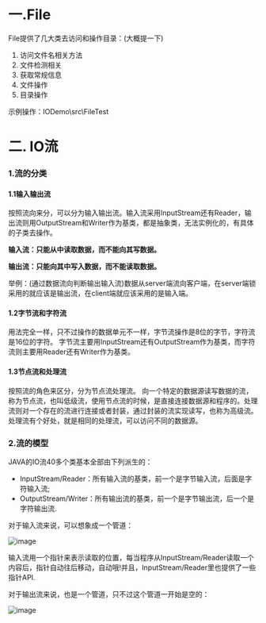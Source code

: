 # 一.File
File提供了几大类去访问和操作目录：(大概提一下)
1. 访问文件名相关方法
2. 文件检测相关
3. 获取常规信息
4. 文件操作
5. 目录操作

示例操作：IODemo\src\FileTest

# 二. IO流
### 1.流的分类
#### 1.1输入输出流

按照流向来分，可以分为输入输出流。输入流采用InputStream还有Reader，输出流则用OutputStream和Writer作为基类，都是抽象类，无法实例化的，有具体的子类去操作。

**输入流：只能从中读取数据，而不能向其写数据。**

**输出流：只能向其中写入数据，而不能读取数据。**

举例：(通过数据流向判断输出输入流)数据从server端流向客户端，在server端锁采用的就应该是输出流，在client端就应该采用的是输入端。

#### 1.2字节流和字符流

用法完全一样，只不过操作的数据单元不一样，字节流操作是8位的字节，字符流是16位的字符。
字节流主要用InputStream还有OutputStream作为基类，而字符流则主要用Reader还有Writer作为基类。

#### 1.3节点流和处理流
按照流的角色来区分，分为节点流处理流。
向一个特定的数据源读写数据的流，称为节点流，也叫低级流，使用节点流的时候，是直接连接数据源和程序的。处理流则对一个存在的流进行连接或者封装，通过封装的流实现读写，也称为高级流。处理流有个好处，就是相同的处理流，可以访问不同的数据源。

### 2.流的模型
JAVA的IO流40多个类基本全部由下列派生的：
- InputStream/Reader：所有输入流的基类，前一个是字节输入流，后面是字符输入流;
- OutputStream/Writer：所有输出流的基类，前一个是字节输出流，后一个是字符输出流.


对于输入流来说，可以想象成一个管道：

![image](https://note.youdao.com/yws/api/personal/file/FF79E7D59D4D4171819974BC20AEEFAE?method=download&shareKey=ddf7b63e40ed55c672733ba4a06c4c35)

输入流用一个指针来表示读取的位置，每当程序从InputStream/Reader读取一个内容后，指针自动往后移动，自动哦!并且，InputStream/Reader里也提供了一些指针API.


对于输出流来说，也是一个管道，只不过这个管道一开始是空的：

![image](https://note.youdao.com/yws/api/personal/file/FF79E7D59D4D4171819974BC20AEEFAE?method=download&shareKey=ddf7b63e40ed55c672733ba4a06c4c35)